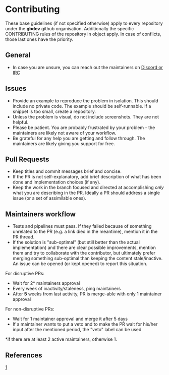 # Contributing

These base guidelines (if not specified otherwise) apply to every repository under the **gbdev** github organisation. Additionally the specific CONTRIBUTING rules of the repository in object apply. In case of conflicts, those last ones have the priority.

## General

- In case you are unsure, you can reach out the maintainers on [Discord or IRC](https://gbdev.io/chat.html)

## Issues

- Provide an example to reproduce the problem in isolation. This should include no private code. The example should be self-runnable. If a snippet is too small, create a repository.
- Unless the problem is visual, do not include screenshots. They are not helpful.
- Please be patient. You are probably frustrated by your problem - the maintainers are likely not aware of your workflow.
- Be grateful for any help you are getting and follow through. The maintainers are likely giving you support for free.

## Pull Requests

- Keep titles and commit messages brief and concise.
- If the PR is not self-explanatory, add brief description of what has been done and implementation choices (if any).
- Keep the work in the branch focused and directed at accomplishing *only* what you are describing in the PR. Ideally a PR should address a single issue (or a set of assimilable ones).

## Maintainers workflow

- Tests and pipelines must pass. If they failed because of something unrelated to the PR (e.g. a link died in the meantime), mention it in the PR thread.
- If the solution is "sub-optimal" (but still better than the actual implementation) and there are clear possible improvements, mention them and try to collaborate with the contributor, but ultimately prefer merging something sub-optimal than keeping the content stale/inactive. An issue can be opened (or kept opened) to report this situation.

For disruptive PRs:

- Wait for 2* maintainers approval
- Every week of inactivity/staleness, ping maintainers
- After **5** weeks from last activity, PR is merge-able with only 1 maintainer approval

For non-disruptive PRs:

- Wait for 1 maintainer approval and merge it after 5 days
- If a maintainer wants to put a veto and to make the PR wait for his/her input after the mentioned period, the "veto" label can be used

*if there are at least 2 active maintainers, otherwise 1.

## References

[1](https://twitter.com/matteocollina/status/1359087694375174145)
